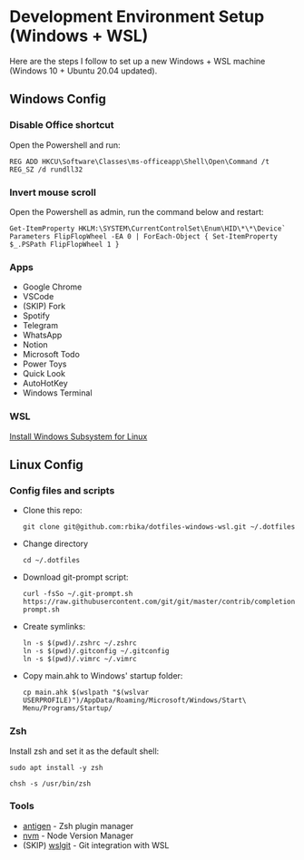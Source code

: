 # Development Environment Setup (Windows + WSL)

Here are the steps I follow to set up a new Windows + WSL machine (Windows 10 + Ubuntu 20.04 updated).

## Windows Config

### Disable Office shortcut

Open the Powershell and run:

```
REG ADD HKCU\Software\Classes\ms-officeapp\Shell\Open\Command /t REG_SZ /d rundll32
```

### Invert mouse scroll

Open the Powershell as admin, run the command below and restart:

```
Get-ItemProperty HKLM:\SYSTEM\CurrentControlSet\Enum\HID\*\*\Device` Parameters FlipFlopWheel -EA 0 | ForEach-Object { Set-ItemProperty $_.PSPath FlipFlopWheel 1 }
```

### Apps

- Google Chrome
- VSCode
- (SKIP) Fork
- Spotify
- Telegram
- WhatsApp
- Notion
- Microsoft Todo
- Power Toys
- Quick Look
- AutoHotKey
- Windows Terminal

### WSL

[Install Windows Subsystem for Linux](https://docs.microsoft.com/en-us/windows/wsl/install-win10)

## Linux Config

### Config files and scripts

- Clone this repo:

  ```
  git clone git@github.com:rbika/dotfiles-windows-wsl.git ~/.dotfiles
  ```

- Change directory

  ```
  cd ~/.dotfiles
  ```

- Download git-prompt script:

  ```
  curl -fsSo ~/.git-prompt.sh https://raw.githubusercontent.com/git/git/master/contrib/completion/git-prompt.sh
  ```

- Create symlinks:

  ```
  ln -s $(pwd)/.zshrc ~/.zshrc
  ln -s $(pwd)/.gitconfig ~/.gitconfig
  ln -s $(pwd)/.vimrc ~/.vimrc
  ```

- Copy main.ahk to Windows' startup folder:

  ```
  cp main.ahk $(wslpath "$(wslvar USERPROFILE)")/AppData/Roaming/Microsoft/Windows/Start\ Menu/Programs/Startup/
  ```

### Zsh

Install zsh and set it as the default shell:

```
sudo apt install -y zsh
```

```
chsh -s /usr/bin/zsh
```

### Tools

- [antigen](https://github.com/zsh-users/antigen) - Zsh plugin manager
- [nvm](https://github.com/creationix/nvm#installation-and-update) - Node Version Manager
- (SKIP) [wslgit](https://github.com/andy-5/wslgit) - Git integration with WSL
